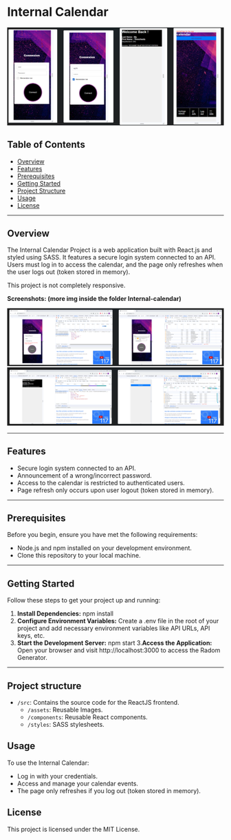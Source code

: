 # Internal Calendar 

![Project Image](internal-calendar-img/1-calendar.png)


## Table of Contents
- [Overview](#overview)
- [Features](#features)
- [Prerequisites](#prerequisites)
- [Getting Started](#getting-started)
- [Project Structure](#project-structure)
- [Usage](#usage)
- [License](#license)

---
## Overview
The Internal Calendar Project is a web application built with React.js and styled using SASS. It features a secure login system connected to an API. Users must log in to access the calendar, and the page only refreshes when the user logs out (token stored in memory).

This project is not completely responsive.

**Screenshots: (more img inside the folder Internal-calendar)** 

![Project Image](internal-calendar-img/2-calendar.png)
![Project Image](internal-calendar-img/3-calendar.png)

---
## Features

- Secure login system connected to an API.
- Announcement of a wrong/incorrect password.
- Access to the calendar is restricted to authenticated users.
- Page refresh only occurs upon user logout (token stored in memory).

---
## Prerequisites

Before you begin, ensure you have met the following requirements:

- Node.js and npm installed on your development environment.
- Clone this repository to your local machine.

---
## Getting Started

Follow these steps to get your project up and running:

1. **Install Dependencies:**
     npm install
2. **Configure Environment Variables:**
Create a .env file in the root of your project and add necessary environment variables like API URLs, API keys, etc.
4. **Start the Development Server:**
    npm start 
3.**Access the Application:** 
Open your browser and visit http://localhost:3000 to access the Radom Generator.

---
## Project structure 

- `/src`: Contains the source code for the ReactJS frontend.
  - `/assets`: Reusable Images.
  - `/components`: Reusable React components.
   - `/styles`: SASS stylesheets.

## Usage
To use the Internal Calendar:

* Log in with your credentials.
* Access and manage your calendar events.
* The page only refreshes if you log out (token stored in memory).

## License
This project is licensed under the MIT License. 


 
